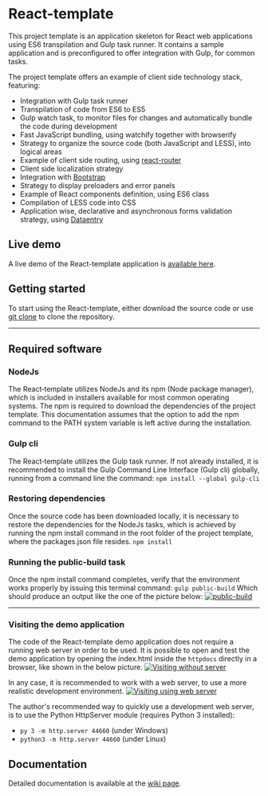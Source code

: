 # React-template
This project template is an application skeleton for React web applications using ES6 transpilation and Gulp task runner.
It contains a sample application and is preconfigured to offer integration with Gulp, for common tasks.

The project template offers an example of client side technology stack, featuring:
* Integration with Gulp task runner
* Transpilation of code from ES6 to ES5
* Gulp watch task, to monitor files for changes and automatically bundle the code during development
* Fast JavaScript bundling, using watchify together with browserify
* Strategy to organize the source code (both JavaScript and LESS), into logical areas
* Example of client side routing, using [react-router](https://github.com/reactjs/react-router)
* Client side localization strategy
* Integration with [Bootstrap](http://getbootstrap.com/)
* Strategy to display preloaders and error panels
* Example of React components definition, using ES6 class
* Compilation of LESS code into CSS
* Application wise, declarative and asynchronous forms validation strategy, using [Dataentry](https://github.com/RobertoPrevato/DataEntry)

## Live demo
A live demo of the React-template application is [available here](http://ugrose.com/content/demos/react-template/index.html).

## Getting started
To start using the React-template, either download the source code or use [git clone](https://git-scm.com/docs/git-clone) to clone the repository.

***

## Required software

### NodeJs
The React‑template utilizes NodeJs and its npm (Node package manager), which is included in installers available for most common operating systems. The npm is required to download the dependencies of the project template. This documentation assumes that the option to add the npm command to the PATH system variable is left active during the installation.

### Gulp cli
The React‑template utilizes the Gulp task runner. If not already installed, it is recommended to install the Gulp Command Line Interface (Gulp cli) globally, running from a command line the command:
`npm install --global gulp-cli`

### Restoring dependencies
Once the source code has been downloaded locally, it is necessary to restore the dependencies for the NodeJs tasks, which is achieved by running the npm install command in the root folder of the project template, where the packages.json file resides.
`npm install`

### Running the public-build task
Once the npm install command completes, verify that the environment works properly by issuing this terminal command:
`gulp public-build`
Which should produce an output like the one of the picture below:
[![public-build](http://ugrose.com/content/demos/react-template/images/gulp-build.png)](http://ugrose.com/content/demos/react-template/images/gulp-build.png)

***

### Visiting the demo application
The code of the React-template demo application does not require a running web server in order to be used.
It is possible to open and test the demo application by opening the index.html inside the `httpdocs` directly in a browser, like shown in the below picture.
[![Visiting without server](http://ugrose.com/content/demos/react-template/images/test-without-server.png)](http://ugrose.com/content/demos/react-template/images/test-without-server.png)

In any case, it is recommended to work with a web server, to use a more realistic development environment.
[![Visiting using web server](http://ugrose.com/content/demos/react-template/images/test-with-server.png)](http://ugrose.com/content/demos/react-template/images/test-with-server.png)

The author's recommended way to quickly use a development web server, is to use the Python HttpServer module (requires Python 3 installed):
* `py 3 -m http.server 44660` (under Windows)
* `python3 -m http.server 44660` (under Linux)

## Documentation
Detailed documentation is available at the [wiki page](https://github.com/RobertoPrevato/React-template/wiki).
